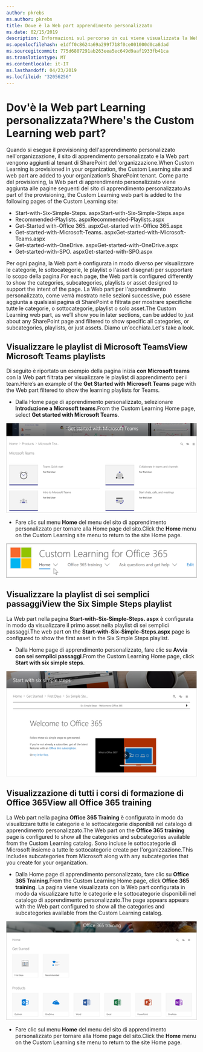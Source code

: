 ```yaml
---
author: pkrebs
ms.author: pkrebs
title: Dove è la Web part apprendimento personalizzato
ms.date: 02/15/2019
description: Informazioni sul percorso in cui viene visualizzata la Web part apprendimento personalizzato nel sito di apprendimento personalizzato
ms.openlocfilehash: e1dff0c8624a69a299f718f0ce001000d0ca8dad
ms.sourcegitcommit: 775d6807291ab263eea5ec649d9aaf1933fb41ca
ms.translationtype: MT
ms.contentlocale: it-IT
ms.lasthandoff: 04/23/2019
ms.locfileid: "32056256"
---
```

# <a name="wheres-the-custom-learning-web-part"></a><span data-ttu-id="f3e0c-103">Dov'è la Web part Learning personalizzata?</span><span class="sxs-lookup"><span data-stu-id="f3e0c-103">Where's the Custom Learning web part?</span></span>

<span data-ttu-id="f3e0c-104">Quando si esegue il provisioning dell'apprendimento personalizzato nell'organizzazione, il sito di apprendimento personalizzato e la Web part vengono aggiunti al tenant di SharePoint dell'organizzazione.</span><span class="sxs-lookup"><span data-stu-id="f3e0c-104">When Custom Learning is provisioned in your organization, the Custom Learning site and web part are added to your organization’s SharePoint tenant.</span></span> <span data-ttu-id="f3e0c-105">Come parte del provisioning, la Web part di apprendimento personalizzato viene aggiunta alle pagine seguenti del sito di apprendimento personalizzato:</span><span class="sxs-lookup"><span data-stu-id="f3e0c-105">As part of the provisioning, the Custom Learning web part is added to the following pages of the Custom Learning site:</span></span>

- <span data-ttu-id="f3e0c-106">Start-with-Six-Simple-Steps. aspx</span><span class="sxs-lookup"><span data-stu-id="f3e0c-106">Start-with-Six-Simple-Steps.aspx</span></span> 
- <span data-ttu-id="f3e0c-107">Recommended-Playlists. aspx</span><span class="sxs-lookup"><span data-stu-id="f3e0c-107">Recommended-Playlists.aspx</span></span>
- <span data-ttu-id="f3e0c-108">Get-Started with-Office 365. aspx</span><span class="sxs-lookup"><span data-stu-id="f3e0c-108">Get-started with-Office 365.aspx</span></span>
- <span data-ttu-id="f3e0c-109">Get-started-with-Microsoft-Teams. aspx</span><span class="sxs-lookup"><span data-stu-id="f3e0c-109">Get-started-with-Microsoft-Teams.aspx</span></span>
- <span data-ttu-id="f3e0c-110">Get-started-with-OneDrive. aspx</span><span class="sxs-lookup"><span data-stu-id="f3e0c-110">Get-started-with-OneDrive.aspx</span></span>
- <span data-ttu-id="f3e0c-111">Get-started-with-SPO. aspx</span><span class="sxs-lookup"><span data-stu-id="f3e0c-111">Get-started-with-SPO.aspx</span></span>

<span data-ttu-id="f3e0c-112">Per ogni pagina, la Web part è configurata in modo diverso per visualizzare le categorie, le sottocategorie, le playlist o l'asset disegnati per supportare lo scopo della pagina.</span><span class="sxs-lookup"><span data-stu-id="f3e0c-112">For each page, the Web part is configured differently to show the categories, subcategories, playlists or asset designed to support the intent of the page.</span></span> <span data-ttu-id="f3e0c-113">La Web part per l'apprendimento personalizzato, come verrà mostrato nelle sezioni successive, può essere aggiunta a qualsiasi pagina di SharePoint e filtrata per mostrare specifiche tutte le categorie, o sottocategorie, playlist o solo asset.</span><span class="sxs-lookup"><span data-stu-id="f3e0c-113">The Custom Learning web part, as we’ll show you in later sections, can be added to just about any SharePoint page and filtered to show specific all categories, or subcategories, playlists, or just assets.</span></span> <span data-ttu-id="f3e0c-114">Diamo un'occhiata.</span><span class="sxs-lookup"><span data-stu-id="f3e0c-114">Let's take a look.</span></span> 

## <a name="view-microsoft-teams-playlists"></a><span data-ttu-id="f3e0c-115">Visualizzare le playlist di Microsoft Teams</span><span class="sxs-lookup"><span data-stu-id="f3e0c-115">View Microsoft Teams playlists</span></span>

<span data-ttu-id="f3e0c-116">Di seguito è riportato un esempio della pagina inizia **con Microsoft teams** con la Web part filtrata per visualizzare le playlist di apprendimento per i team.</span><span class="sxs-lookup"><span data-stu-id="f3e0c-116">Here’s an example of the **Get Started with Microsoft Teams** page with the Web part filtered to show the learning playlists for Teams.</span></span> 

- <span data-ttu-id="f3e0c-117">Dalla Home page di apprendimento personalizzato, selezionare **Introduzione a Microsoft teams**.</span><span class="sxs-lookup"><span data-stu-id="f3e0c-117">From the Custom Learning Home page, select **Get started with Microsoft Teams**.</span></span>

![CG-whereiswp-teams. png](media/cg-whereiswp-teams.png)

- <span data-ttu-id="f3e0c-119">Fare clic sul menu **Home** del menu del sito di apprendimento personalizzato per tornare alla Home page del sito.</span><span class="sxs-lookup"><span data-stu-id="f3e0c-119">Click the **Home** menu on the Custom Learning site menu to return to the site Home page.</span></span>

![CG-homebtnmenu. png](media/cg-homebtnmenu.png)

## <a name="view-the-six-simple-steps-playlist"></a><span data-ttu-id="f3e0c-121">Visualizzare la playlist di sei semplici passaggi</span><span class="sxs-lookup"><span data-stu-id="f3e0c-121">View the Six Simple Steps playlist</span></span>

<span data-ttu-id="f3e0c-122">La Web part nella pagina **Start-with-Six-Simple-Steps. aspx** è configurata in modo da visualizzare il primo asset nella playlist di sei semplici passaggi.</span><span class="sxs-lookup"><span data-stu-id="f3e0c-122">The web part on the **Start-with-Six-Simple-Steps.aspx** page is configured to show the first asset in the Six Simple Steps playlist.</span></span> 

- <span data-ttu-id="f3e0c-123">Dalla Home page di apprendimento personalizzato, fare clic su **Avvia con sei semplici passaggi**.</span><span class="sxs-lookup"><span data-stu-id="f3e0c-123">From the Custom Learning Home page,  click **Start with six simple steps**.</span></span> 

![CG-whereiswp-Six. png](media/cg-whereiswp-six.png)

## <a name="view-all-office-365-training"></a><span data-ttu-id="f3e0c-125">Visualizzazione di tutti i corsi di formazione di Office 365</span><span class="sxs-lookup"><span data-stu-id="f3e0c-125">View all Office 365 training</span></span>

<span data-ttu-id="f3e0c-126">La Web part nella pagina **Office 365 Training** è configurata in modo da visualizzare tutte le categorie e le sottocategorie disponibili nel catalogo di apprendimento personalizzato.</span><span class="sxs-lookup"><span data-stu-id="f3e0c-126">The Web part on the **Office 365 training** page is configured to show all the categories and subcategories available from the Custom Learning catalog.</span></span> <span data-ttu-id="f3e0c-127">Sono incluse le sottocategorie di Microsoft insieme a tutte le sottocategorie create per l'organizzazione.</span><span class="sxs-lookup"><span data-stu-id="f3e0c-127">This includes subcategories from Microsoft along with any subcategories that you create for your organization.</span></span>

- <span data-ttu-id="f3e0c-128">Dalla Home page di apprendimento personalizzato, fare clic su **Office 365 Training**.</span><span class="sxs-lookup"><span data-stu-id="f3e0c-128">From the Custom Learning Home page, click **Office 365 training**.</span></span> <span data-ttu-id="f3e0c-129">La pagina viene visualizzata con la Web part configurata in modo da visualizzare tutte le categorie e le sottocategorie disponibili nel catalogo di apprendimento personalizzato.</span><span class="sxs-lookup"><span data-stu-id="f3e0c-129">The page appears appears with the Web part configured to show all the categories and subcategories available from the Custom Learning catalog.</span></span>

![CG-whereiswp-O365. png](media/cg-whereiswp-o365.png)

- <span data-ttu-id="f3e0c-131">Fare clic sul menu **Home** del menu del sito di apprendimento personalizzato per tornare alla Home page del sito.</span><span class="sxs-lookup"><span data-stu-id="f3e0c-131">Click the **Home** menu on the Custom Learning site menu to return to the site Home page.</span></span>

